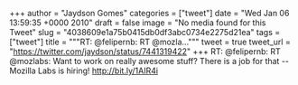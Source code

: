 
+++
author = "Jaydson Gomes"
categories = ["tweet"]
date = "Wed Jan 06 13:59:35 +0000 2010"
draft = false
image = "No media found for this Tweet"
slug = "4038609e1a75b0415db0df3abc0734e2275d21ea"
tags = ["tweet"]
title = """RT: @felipernb: RT @mozla..."""
tweet = true
tweet_url = "https://twitter.com/jaydson/status/7441319422"
+++
RT: @felipernb: RT @mozlabs: Want to work on really awesome stuff? There is a job for that -- Mozilla Labs is hiring! http://bit.ly/1AIR4i
